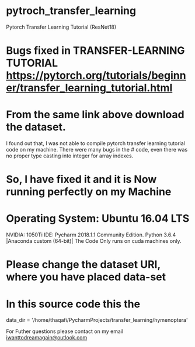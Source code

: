 # pytroch_transfer_learning
Pytorch Transfer Learning Tutorial (ResNet18)

# Bugs fixed in TRANSFER-LEARNING TUTORIAL https://pytorch.org/tutorials/beginner/transfer_learning_tutorial.html
# From the same link above download the dataset.

I found out that, I was not able to compile pytorch transfer learning tutorial code on my machine. There were many bugs in the   # code, even there was no proper type casting into integer for array indexes. 


# So, I have fixed it and it is Now running perfectly on my Machine
# Operating System: Ubuntu 16.04 LTS
  NVIDIA: 1050Ti
  IDE: Pycharm 2018.1.1 Community Edition. 
  Python 3.6.4 |Anaconda custom (64-bit)|
  The Code Only runs on cuda machines only. 



# Please change the dataset URI, where you have placed data-set 
# In this source code this the 
data_dir = '/home/thaqafi/PycharmProjects/transfer_learning/hymenoptera'


 For Futher questions please contact on my email iwanttodreamagain@outlook.com
